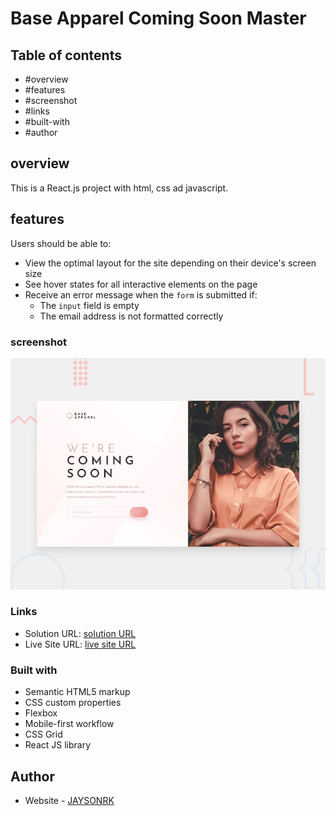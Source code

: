 # Base Apparel Coming Soon Master

## Table of contents

  - #overview
  - #features
  - #screenshot
  - #links
  - #built-with
  - #author

## overview

This is a React.js project with html, css ad javascript.

## features

Users should be able to:

- View the optimal layout for the site depending on their device's screen size
- See hover states for all interactive elements on the page
- Receive an error message when the `form` is submitted if:
  - The `input` field is empty
  - The email address is not formatted correctly


### screenshot
![Base Apparel Coming Soon Master](./design/desktop-preview.jpg)


### Links

- Solution URL: [solution URL](https://github.com/JAYSONRK/Base_Apparel_coming_soon_page_netlify)
- Live Site URL: [live site URL](https://deft-centaur-30397e.netlify.app/)


### Built with

- Semantic HTML5 markup
- CSS custom properties
- Flexbox
- Mobile-first workflow
- CSS Grid
- React JS library

## Author

- Website - [JAYSONRK](https://jaysonrk.com/)
